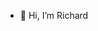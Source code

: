 - 👋 Hi, I’m Richard

<!---
richcarlson/richcarlson is a ✨ special ✨ repository because its `README.md` (this file) appears on your GitHub profile.
You can click the Preview link to take a look at your changes.
--->

